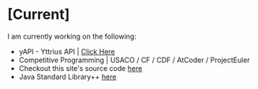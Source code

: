 # [Current]
I am currently working on the following:
- yAPI - Yttrius API | [Click Here](https://github.com/exoad/yAPI)
- Competitive Programming | USACO / CF / CDF / AtCoder / ProjectEuler
- Checkout this site's source code [here](https://github.com/exoad/exoad/tree/testing)
- Java Standard Library++ [here](https://github.com/exoad/jlibxx)
